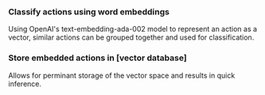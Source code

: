 ### Classify actions using word embeddings

Using OpenAI's text-embedding-ada-002 model to represent an action as a vector, similar actions can be grouped together and used for classification.

### Store embedded actions in [vector database]

Allows for perminant storage of the vector space and results in quick inference.